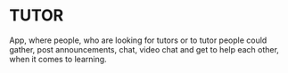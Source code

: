 # TUTOR

App, where people, who are looking for tutors or to tutor people could gather, post announcements, chat, video chat and get to help each other, when it comes to learning.
